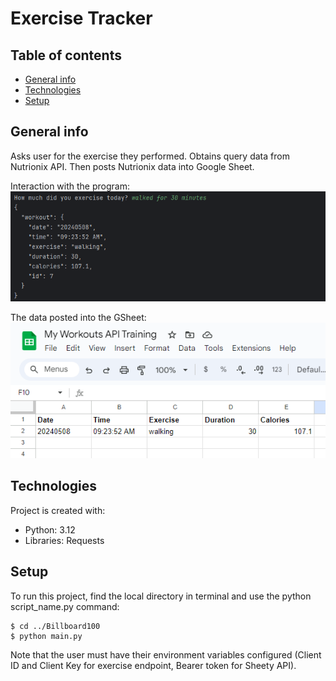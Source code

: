 # Exercise Tracker

## Table of contents
* [General info](#general-info)
* [Technologies](#technologies)
* [Setup](#setup)

## General info
Asks user for the exercise they performed. Obtains query data from Nutrionix API. Then posts Nutrionix data into Google Sheet.

Interaction with the program:
![exercisetracker_python](exerciselogger.PNG)

The data posted into the GSheet:
![exercisetrackergsheet](exercisetrackergsheet.PNG)

	
## Technologies
Project is created with:
* Python: 3.12
* Libraries: Requests
	
## Setup
To run this project, find the local directory in terminal and use the python script_name.py command:
```
$ cd ../Billboard100
$ python main.py
```

Note that the user must have their environment variables configured (Client ID and Client Key for exercise endpoint, Bearer token for Sheety API).